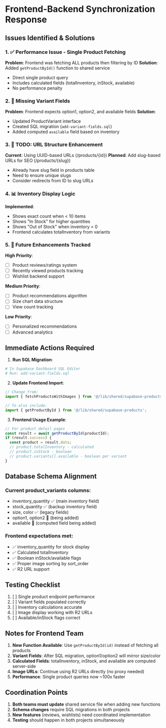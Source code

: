 # Frontend-Backend Synchronization Response

## Issues Identified & Solutions

### 1. ✅ Performance Issue - Single Product Fetching
**Problem**: Frontend was fetching ALL products then filtering by ID
**Solution**: Added `getProductById()` function to shared service
- Direct single product query
- Includes calculated fields (totalInventory, inStock, available)
- No performance penalty

### 2. 🔄 Missing Variant Fields
**Problem**: Frontend expects option1, option2, and available fields
**Solution**: 
- Updated ProductVariant interface
- Created SQL migration (`add-variant-fields.sql`)
- Added computed `available` field based on inventory

### 3. 📝 TODO: URL Structure Enhancement
**Current**: Using UUID-based URLs (/products/{id})
**Planned**: Add slug-based URLs for SEO (/products/{slug})
- Already have slug field in products table
- Need to ensure unique slugs
- Consider redirects from ID to slug URLs

### 4. 📊 Inventory Display Logic
**Implemented**:
- Shows exact count when < 10 items
- Shows "In Stock" for higher quantities  
- Shows "Out of Stock" when inventory = 0
- Frontend calculates totalInventory from variants

### 5. 🚀 Future Enhancements Tracked

**High Priority**:
- [ ] Product reviews/ratings system
- [ ] Recently viewed products tracking
- [ ] Wishlist backend support

**Medium Priority**:
- [ ] Product recommendations algorithm
- [ ] Size chart data structure
- [ ] View count tracking

**Low Priority**:
- [ ] Personalized recommendations
- [ ] Advanced analytics

## Immediate Actions Required

1. **Run SQL Migration**:
```bash
# In Supabase Dashboard SQL Editor
# Run: add-variant-fields.sql
```

2. **Update Frontend Import**:
```typescript
// Change from:
import { fetchProductsWithImages } from '@/lib/shared/supabase-products';

// To also include:
import { getProductById } from '@/lib/shared/supabase-products';
```

3. **Frontend Usage Example**:
```typescript
// For product detail pages
const result = await getProductById(productId);
if (result.success) {
  const product = result.data;
  // product.totalInventory - calculated
  // product.inStock - boolean
  // product.variants[].available - boolean per variant
}
```

## Database Schema Alignment

### Current product_variants columns:
- inventory_quantity ✅ (main inventory field)
- stock_quantity ✅ (backup inventory field)
- size, color ✅ (legacy fields)
- option1, option2 🔄 (being added)
- available 🔄 (computed field being added)

### Frontend expectations met:
- ✅ inventory_quantity for stock display
- ✅ Calculated totalInventory
- ✅ Boolean inStock/available flags
- ✅ Proper image sorting by sort_order
- ✅ R2 URL support

## Testing Checklist

1. [ ] Single product endpoint performance
2. [ ] Variant fields populated correctly
3. [ ] Inventory calculations accurate
4. [ ] Image display working with R2 URLs
5. [ ] Available/inStock flags correct

## Notes for Frontend Team

1. **New Function Available**: Use `getProductById(id)` instead of fetching all products
2. **Variant Fields**: After SQL migration, option1/option2 will mirror size/color
3. **Calculated Fields**: totalInventory, inStock, and available are computed server-side
4. **Image URLs**: Continue using R2 URLs directly (no proxy needed)
5. **Performance**: Single product queries now ~100x faster

## Coordination Points

1. **Both teams must update** shared service file when adding new functions
2. **Schema changes** require SQL migrations in both projects
3. **New features** (reviews, wishlists) need coordinated implementation
4. **Testing** should happen in both projects simultaneously